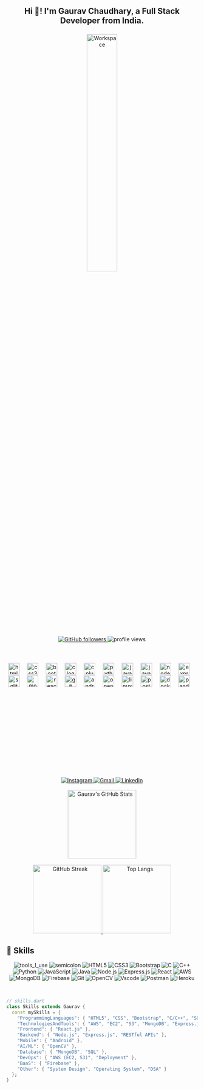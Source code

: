 <h2 align="center">Hi 👋! I'm Gaurav Chaudhary, a Full Stack Developer from India.</h2>

###

<div align="center">
  <img src="https://github.com/SP-XD/SP-XD/blob/main/images/dev-working_rounded.gif?raw=true" alt="Workspace" width="40%" />
</div>

###

<div align="center" style="margin-bottom: 20px;">
  <a href="https://github.com/rider315">
    <img src="https://img.shields.io/github/followers/rider315?label=Follow&style=social" alt="GitHub followers" />
  </a>
  <img src="https://komarev.com/ghpvc/?username=rider315&label=Profile+Views&color=0e75b6&style=flat" alt="profile views" />
</div>
<br>
<br>

<div align="center" style="margin-bottom: 200px;">
  <!-- Languages -->
  <img src="https://cdn.jsdelivr.net/gh/devicons/devicon/icons/html5/html5-original.svg" height="30" alt="html5 logo" />
  <img width="12" />
  <img src="https://cdn.jsdelivr.net/gh/devicons/devicon/icons/css3/css3-original.svg" height="30" alt="css3 logo" />
  <img width="12" />
  <img src="https://cdn.jsdelivr.net/gh/devicons/devicon/icons/bootstrap/bootstrap-original.svg" height="30" alt="bootstrap logo" />
  <img width="12" />
  <img src="https://cdn.jsdelivr.net/gh/devicons/devicon/icons/c/c-original.svg" height="30" alt="c logo" />
  <img width="12" />
  <img src="https://cdn.jsdelivr.net/gh/devicons/devicon/icons/cplusplus/cplusplus-original.svg" height="30" alt="cplusplus logo" />
  <img width="12" />
  <img src="https://cdn.jsdelivr.net/gh/devicons/devicon/icons/python/python-original.svg" height="30" alt="python logo" />
  <img width="12" />
  <img src="https://cdn.jsdelivr.net/gh/devicons/devicon/icons/javascript/javascript-original.svg" height="30" alt="javascript logo" />
  <img width="12" />
  <img src="https://cdn.jsdelivr.net/gh/devicons/devicon/icons/java/java-original.svg" height="30" alt="java logo" />
  <img width="12" />
  <img src="https://cdn.jsdelivr.net/gh/devicons/devicon/icons/nodejs/nodejs-original.svg" height="30" alt="nodejs logo" />
  <img width="12" />
  <img src="https://cdn.jsdelivr.net/gh/devicons/devicon/icons/express/express-original.svg" height="30" alt="express logo" />
  <img width="12" />
  <img src="https://cdn.jsdelivr.net/gh/devicons/devicon/icons/sqlite/sqlite-original.svg" height="30" alt="sqlite logo" />
  
  <!-- Technologies & Tools -->
  <img width="12" />
  <img src="https://cdn.jsdelivr.net/gh/devicons/devicon/icons/mongodb/mongodb-original.svg" height="30" alt="mongodb logo" />
  <img width="12" />
  <img src="https://cdn.jsdelivr.net/gh/devicons/devicon/icons/react/react-original.svg" height="30" alt="react logo" />
  <img width="12" />
  
  <img src="https://cdn.jsdelivr.net/gh/devicons/devicon/icons/git/git-original.svg" height="30" alt="git logo" />
  <img width="12" />
  <img src="https://cdn.jsdelivr.net/gh/devicons/devicon/icons/android/android-original.svg" height="30" alt="android logo" />
  <img width="12" />
  <img src="https://cdn.jsdelivr.net/gh/devicons/devicon/icons/opencv/opencv-original.svg" height="30" alt="opencv logo" />
  <img width="12" />
  <img src="https://cdn.jsdelivr.net/gh/devicons/devicon/icons/linux/linux-original.svg" height="30" alt="linux logo" />
  <img width="12" />
  <img src="https://cdn.jsdelivr.net/gh/devicons/devicon/icons/postman/postman-original.svg" height="30" alt="postman logo" />
  <img width="12" />
  <img src="https://cdn.jsdelivr.net/gh/devicons/devicon/icons/docker/docker-original.svg" height="30" alt="docker logo" />
  <img width="12" />
  <img src="https://cdn.jsdelivr.net/gh/devicons/devicon/icons/pandas/pandas-original.svg" height="30" alt="pandas logo" />
  <img width="12" />
  
 
</div>
<br>
<br>

<div align="center">
  <a href="https://www.instagram.com/___mr._gaurav__1/?hl=en">
    <img src="https://img.shields.io/badge/Instagram--E4405F?style=social&logo=instagram" alt="Instagram" />
  </a>
  <a href="mailto:gaurav.chaudhary.865022@gmail.com">
    <img src="https://img.shields.io/badge/Gmail--D14836?style=social&logo=gmail" alt="Gmail" />
  </a>
  <a href="https://www.linkedin.com/in/gaurav-chaudhary-03900120b/">
    <img src="https://img.shields.io/badge/LinkedIn--0077B5?style=social&logo=linkedin" alt="LinkedIn" />
  </a>
</div>
<br>

<div align="center">
  <a href="https://github.com/rider315">
    <img height="180em" src="https://github-readme-stats-eight-theta.vercel.app/api?username=rider315&show_icons=true&theme=radical&include_all_commits=true&count_private=true" alt="Gaurav's GitHub Stats" />
  </a>
  <br>
  <br>
  <a href="https://github.com/rider315">
    <img height="180em" src="https://github-readme-streak-stats.herokuapp.com/?user=rider315&theme=dark&date_format=M%20j%5B%2C%20Y%5D" alt="GitHub Streak" />
  </a>
  <a href="https://github.com/rider315">
    <img height="180em" src="https://github-readme-stats-eight-theta.vercel.app/api/top-langs/?username=rider315&layout=compact&langs_count=8&theme=tokyonight" alt="Top Langs" />
  </a>
</div>

###



## 💼 Skills

<div align="center">

![tools_I_use](https://img.shields.io/badge/-%F0%9F%9A%80%20Tools%20I%20use-orange)
![semicolon](https://img.shields.io/badge/-%3A-orange)
![HTML5](https://img.shields.io/badge/HTML5-E34F26?style=flat&logo=html5&logoColor=white)
![CSS3](https://img.shields.io/badge/CSS3-1572B6?style=flat&logo=css3&logoColor=white)
![Bootstrap](https://img.shields.io/badge/Bootstrap-7952B3?style=flat&logo=bootstrap&logoColor=white)
![C](https://img.shields.io/badge/C-00599C?style=flat&logo=c&logoColor=white)
![C++](https://img.shields.io/badge/C%2B%2B-00599C?style=flat&logo=c%2B%2B&logoColor=white)
![Python](https://img.shields.io/badge/Python-FFD43B?style=flat&logo=python&logoColor=darkgreen)
![JavaScript](https://img.shields.io/badge/JavaScript-323330?style=flat&logo=javascript&logoColor=F7DF1E)
![Java](https://img.shields.io/badge/Java-ED8B00?style=flat&logo=java&logoColor=white)
![Node.js](https://img.shields.io/badge/Node.js-339933?style=flat&logo=node.js&logoColor=white)
![Express.js](https://img.shields.io/badge/Express.js-000000?style=flat&logo=express&logoColor=white)
![React](https://img.shields.io/badge/React-20232A?style=flat&logo=react&logoColor=61DAFB)
![AWS](https://img.shields.io/badge/Amazon_AWS-232F3E?style=flat&logo=amazon-aws&logoColor=white)
![MongoDB](https://img.shields.io/badge/MongoDB-4EA94B?style=flat&logo=mongodb&logoColor=white)
![Firebase](https://img.shields.io/badge/Firebase-FFCA28?style=flat&logo=firebase&logoColor=black)
![Git](https://img.shields.io/badge/Git-F05032?style=flat&logo=git&logoColor=white)
![OpenCV](https://img.shields.io/badge/OpenCV-5C3EE8?style=flat&logo=opencv&logoColor=white)
![Vscode](https://img.shields.io/badge/Visual_Studio_Code-0078D4?style=flat&logo=visual%20studio%20code&logoColor=white)
![Postman](https://img.shields.io/badge/Postman-FF6C37?style=flat&logo=postman&logoColor=white)
![Heroku](https://img.shields.io/badge/Heroku-430098?style=flat&logo=heroku&logoColor=white)

</div>

<br>

```dart
// skills.dart
class Skills extends Gaurav {
  const mySkills = {
    "ProgrammingLanguages": { "HTML5", "CSS", "Bootstrap", "C/C++", "SQL", "Python", "JavaScript", "Java", "Node.js", "Express" },
    "TechnologiesAndTools": { "AWS", "EC2", "S3", "MongoDB", "Express.js", "React.js", "Node.js", "RESTful APIs", "Android Development", "DBMS", "Power BI", "Git", "Postman", "Deployment", "OpenCV", "System Design", "Operating System", "Trading(Financial Markets)" },
    "Frontend": { "React.js" },
    "Backend": { "Node.js", "Express.js", "RESTful APIs" },
    "Mobile": { "Android" },
    "AI/ML": { "OpenCV" },
    "Database": { "MongoDB", "SQL" },
    "DevOps": { "AWS (EC2, S3)", "Deployment" },
    "BaaS": { "Firebase" },
    "Other": { "System Design", "Operating System", "DSA" }
  };
}
